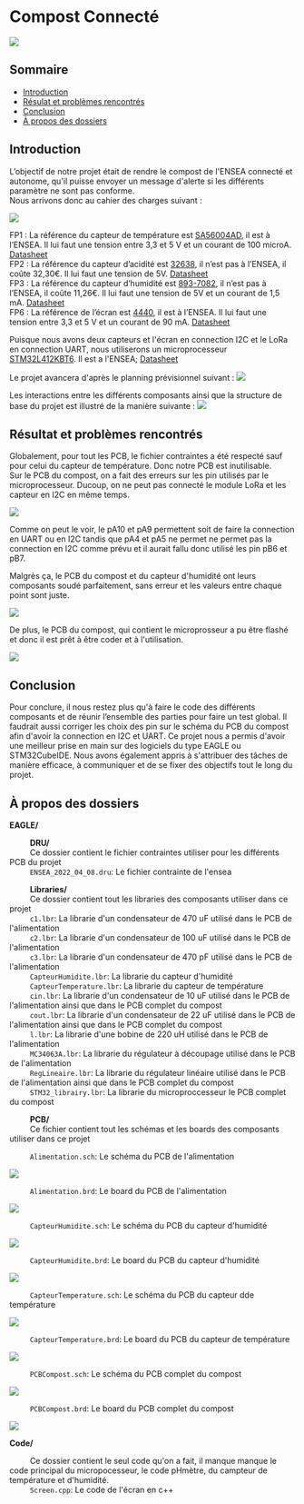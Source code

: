 # Compost Connecté

![](Image/header.jpg)

## Sommaire
- [Introduction](#introduction)
- [Résulat et problèmes rencontrés](#résulat-et-problèmes-rencontrés)
- [Conclusion](#conclusion)
- [À propos des dossiers](#à-propos-des-dossiers)


## Introduction

L’objectif de notre projet était de rendre le compost de l'ENSEA connecté et autonome, qu'il puisse envoyer un message d'alerte si les différents paramètre ne sont pas conforme.   
Nous arrivons donc au cahier des charges suivant :    
        
![](Image/CahierDesCharges.png)     

FP1 : La référence du capteur de température est [SA56004AD](https://www.nxp.com/part/SA56004AD#/), il est à l’ENSEA. Il lui faut une tension entre 3,3 et 5 V et un courant de 100 microA. [Datasheet](https://www.nxp.com/docs/en/brochure/75015962.pdf)    
FP2 : La référence du capteur d’acidité est [32638](https://www.gotronic.fr/art-sonde-ph-interface-sen0161-21552.htm), il n’est pas à l’ENSEA, il coûte 32,30€. Il lui faut une tension de 5V. [Datasheet](https://wiki.dfrobot.com/PH_meter_SKU__SEN0161_)    
FP3 : La référence du capteur d’humidité est [893-7082](https://fr.rs-online.com/web/p/capteurs-de-temperature-et-d-humidite/8937082), il n’est pas à l’ENSEA, il coûte 11,26€. Il lui faut une tension de 5V et un courant de 1,5 mA. [Datasheet](https://www.te.com/commerce/DocumentDelivery/DDEController?Action=showdoc&DocId=Data+Sheet%7FHPC052_J%7FA%7Fpdf%7FEnglish%7FENG_DS_HPC052_J_A.pdf%7FCAT-HSC0006)  
FP6 : La référence de l’écran est [4440](https://www.adafruit.com/product/4440), il est à l’ENSEA. Il lui faut une tension entre 3,3 et 5 V et un courant de 90 mA. [Datasheet](https://cdn-learn.adafruit.com/downloads/pdf/monochrome-oled-breakouts.pdf)   
    
Puisque nous avons deux capteurs et l'écran en connection I2C et le LoRa en connection UART, nous utiliserons un microprocesseur [STM32L412KBT6](https://www.digikey.fr/fr/products/detail/stmicroelectronics/STM32L412KBT6/9656219). Il est a l'ENSEA; [Datasheet](https://www.st.com/resource/en/datasheet/stm32l412kb.pdf)   
    
Le projet avancera d'après le planning prévisionnel suivant :
![](Image/Gant.png)   

Les interactions entre les différents composants ainsi que la structure de base du projet est illustré de la manière suivante :
![](Image/DiagrammeDArchitecture.png)

## Résultat et problèmes rencontrés

Globalement, pour tout les PCB, le fichier contraintes a été respecté sauf pour celui du capteur de température. Donc notre PCB est inutilisable.               
Sur le PCB du compost, on a fait des erreurs sur les pin utilisés par le microprocesseur. Ducoup, on ne peut pas connecté le module LoRa et les capteur en I2C en même temps.
                
![](Image/erreur1.png)   
                
Comme on peut le voir, le pA10 et pA9 permettent soit de faire la connection en UART ou en I2C tandis que pA4 et pA5 ne permet ne permet pas la connection en I2C comme prévu et il aurait fallu donc utilisé les pin pB6 et pB7.
                
Malgrès ça, le PCB du compost et du capteur d'humidité ont leurs composants soudé parfaitement, sans erreur et les valeurs entre chaque point sont juste.               
                
![](Image/PCBComplet.jpg)   

De plus, le PCB du compost, qui contient le microprosseur a pu être flashé et donc il est prêt à être coder et à l'utilisation.         
        
![](Image/carteflashe.png)        
                
## Conclusion   
        
Pour conclure, il nous restez plus qu'à faire le code des différents composants et de réunir l’ensemble des parties pour faire un test global. Il faudrait aussi corriger les choix des pin sur le schéma du PCB du compost afin d'avoir la connection en I2C et UART. Ce projet nous a permis d'avoir une meilleur prise en main sur des logiciels du type EAGLE ou STM32CubeIDE. Nous avons également appris à s'attribuer des tâches de manière efficace, à communiquer et de se fixer des objectifs tout le long du projet.


## À propos des dossiers
**EAGLE/**    
                
  &emsp; &emsp;  **DRU/**    
  &emsp; &emsp;  Ce dossier contient le fichier contraintes utiliser pour les différents PCB du projet    
  &emsp; &emsp; `ENSEA_2022_04_08.dru`: Le fichier contrainte de l'ensea                
                
  &emsp; &emsp;  **Libraries/**    
  &emsp; &emsp;  Ce dossier contient tout les libraries des composants utiliser dans ce projet    
  &emsp; &emsp; `c1.lbr`: La librarie d'un condensateur de 470 uF utilisé dans le PCB de l'alimentation     
  &emsp; &emsp; `c2.lbr`: La librarie d'un condensateur de 100 uF utilisé dans le PCB de l'alimentation     
  &emsp; &emsp; `c3.lbr`: La librarie d'un condensateur de 470 pF utilisé dans le PCB de l'alimentation      
  &emsp; &emsp; `CapteurHumidite.lbr`: La librarie du capteur d'humidité     
  &emsp; &emsp; `CapteurTemperature.lbr`: La librarie du capteur de température     
  &emsp; &emsp; `cin.lbr`: La librarie d'un condensateur de 10 uF utilisé dans le PCB de l'alimentation ainsi que dans le PCB complet du compost      
  &emsp; &emsp; `cout.lbr`: La librarie d'un condensateur de 22 uF utilisé dans le PCB de l'alimentation ainsi que dans le PCB complet du compost      
  &emsp; &emsp; `l.lbr`: La librarie d'une bobine de 220 uH utilisé dans le PCB de l'alimentation     
  &emsp; &emsp; `MC34063A.lbr`: La librarie du régulateur à découpage utilisé dans le PCB de l'alimentation    
  &emsp; &emsp; `RegLineaire.lbr`: La librarie du régulateur linéaire utilisé dans le PCB de l'alimentation ainsi que dans le PCB complet du compost     
  &emsp; &emsp; `STM32_librairy.lbr`: La librarie du microproccesseur le PCB complet du compost          
                
  &emsp; &emsp;  **PCB/**   
  &emsp; &emsp;  Ce fichier contient tout les schémas et les boards des composants utiliser dans ce projet   
                
  &emsp; &emsp; `Alimentation.sch`: Le schéma du PCB de l'alimentation        
        
  ![](Image/Alimentationsch.png)        
        
  &emsp; &emsp; `Alimentation.brd`: Le board du PCB de l'alimentation    
        
  ![](Image/Alimentationbrd.png)    
        
  &emsp; &emsp; `CapteurHumidite.sch`: Le schéma du PCB du capteur d'humidité  
  
  ![](Image/CapteurHumiditesch.png)     
            
  &emsp; &emsp; `CapteurHumidite.brd`: Le board du PCB du capteur d'humidité    
        
  ![](Image/CapteurHumiditebrd.png)     
        
  &emsp; &emsp; `CapteurTemperature.sch`: Le schéma du PCB du capteur dde température  
        
  ![](Image/CapteurTemperaturesch.png)      
        
  &emsp; &emsp; `CapteurTemperature.brd`: Le board du PCB du capteur de température     
        
  ![](Image/CapteurTemperaturebrd.png)      
        
  &emsp; &emsp; `PCBCompost.sch`:  Le schéma du PCB complet du compost  
        
  ![](Image/PCBCompostsch.png)      
        
  &emsp; &emsp; `PCBCompost.brd`:  Le board du PCB complet du compost  
        
  ![](Image/PCBCompostbrd.png)    
        
**Code/**               
                
&emsp; &emsp; Ce dossier contient le seul code qu'on a fait, il manque manque le code principal du micropocesseur, le code pHmètre, du campteur de température et d'humidité.           
&emsp; &emsp; `Screen.cpp`: Le code de l'écran en c++


